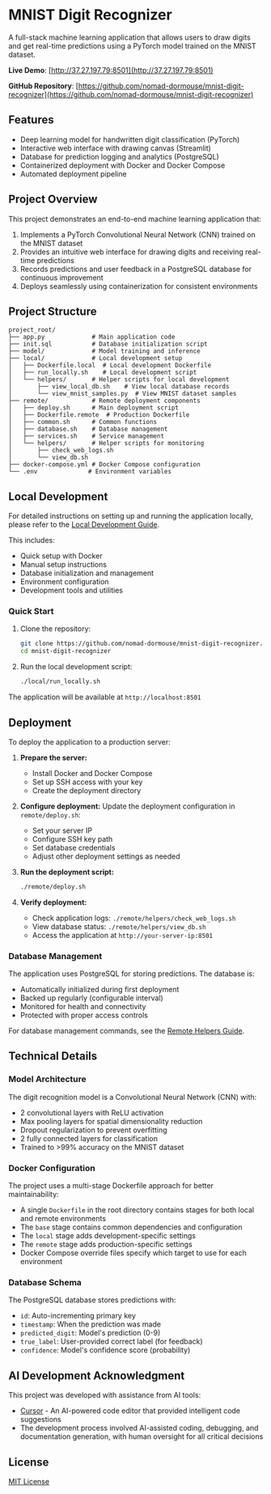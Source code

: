 # MNIST Digit Recognizer

A full-stack machine learning application that allows users to draw digits and get real-time predictions using a PyTorch model trained on the MNIST dataset.

**Live Demo**: [http://37.27.197.79:8501](http://37.27.197.79:8501)

**GitHub Repository**: [https://github.com/nomad-dormouse/mnist-digit-recognizer](https://github.com/nomad-dormouse/mnist-digit-recognizer)

## Features

- Deep learning model for handwritten digit classification (PyTorch)
- Interactive web interface with drawing canvas (Streamlit)
- Database for prediction logging and analytics (PostgreSQL)
- Containerized deployment with Docker and Docker Compose
- Automated deployment pipeline

## Project Overview

This project demonstrates an end-to-end machine learning application that:

1. Implements a PyTorch Convolutional Neural Network (CNN) trained on the MNIST dataset
2. Provides an intuitive web interface for drawing digits and receiving real-time predictions
3. Records predictions and user feedback in a PostgreSQL database for continuous improvement
4. Deploys seamlessly using containerization for consistent environments

## Project Structure

```
project_root/
├── app.py             # Main application code
├── init.sql           # Database initialization script
├── model/             # Model training and inference
├── local/             # Local development setup
│   ├── Dockerfile.local  # Local development Dockerfile
│   ├── run_locally.sh    # Local development script
│   └── helpers/       # Helper scripts for local development
│       ├── view_local_db.sh    # View local database records
│       └── view_mnist_samples.py  # View MNIST dataset samples
├── remote/            # Remote deployment components
│   ├── deploy.sh      # Main deployment script
│   ├── Dockerfile.remote  # Production Dockerfile
│   ├── common.sh      # Common functions
│   ├── database.sh    # Database management
│   ├── services.sh    # Service management
│   └── helpers/       # Helper scripts for monitoring
│       ├── check_web_logs.sh
│       └── view_db.sh
├── docker-compose.yml # Docker Compose configuration
└── .env              # Environment variables
```

## Local Development

For detailed instructions on setting up and running the application locally, please refer to the [Local Development Guide](local/README.md).

This includes:
- Quick setup with Docker
- Manual setup instructions
- Database initialization and management
- Environment configuration
- Development tools and utilities

### Quick Start

1. Clone the repository:
   ```bash
   git clone https://github.com/nomad-dormouse/mnist-digit-recognizer.git
   cd mnist-digit-recognizer
   ```

2. Run the local development script:
   ```bash
   ./local/run_locally.sh
   ```

The application will be available at `http://localhost:8501`

## Deployment

To deploy the application to a production server:

1. **Prepare the server:**
   - Install Docker and Docker Compose
   - Set up SSH access with your key
   - Create the deployment directory

2. **Configure deployment:**
   Update the deployment configuration in `remote/deploy.sh`:
   - Set your server IP
   - Configure SSH key path
   - Set database credentials
   - Adjust other deployment settings as needed

3. **Run the deployment script:**
   ```bash
   ./remote/deploy.sh
   ```

4. **Verify deployment:**
   - Check application logs: `./remote/helpers/check_web_logs.sh`
   - View database status: `./remote/helpers/view_db.sh`
   - Access the application at `http://your-server-ip:8501`

### Database Management

The application uses PostgreSQL for storing predictions. The database is:
- Automatically initialized during first deployment
- Backed up regularly (configurable interval)
- Monitored for health and connectivity
- Protected with proper access controls

For database management commands, see the [Remote Helpers Guide](remote/helpers/README.md).

## Technical Details

### Model Architecture

The digit recognition model is a Convolutional Neural Network (CNN) with:
- 2 convolutional layers with ReLU activation
- Max pooling layers for spatial dimensionality reduction
- Dropout regularization to prevent overfitting
- 2 fully connected layers for classification
- Trained to >99% accuracy on the MNIST dataset

### Docker Configuration

The project uses a multi-stage Dockerfile approach for better maintainability:
- A single `Dockerfile` in the root directory contains stages for both local and remote environments
- The `base` stage contains common dependencies and configuration
- The `local` stage adds development-specific settings
- The `remote` stage adds production-specific settings
- Docker Compose override files specify which target to use for each environment

### Database Schema

The PostgreSQL database stores predictions with:
- `id`: Auto-incrementing primary key
- `timestamp`: When the prediction was made
- `predicted_digit`: Model's prediction (0-9)
- `true_label`: User-provided correct label (for feedback)
- `confidence`: Model's confidence score (probability)

## AI Development Acknowledgment

This project was developed with assistance from AI tools:
- [Cursor](https://cursor.sh/) - An AI-powered code editor that provided intelligent code suggestions
- The development process involved AI-assisted coding, debugging, and documentation generation, with human oversight for all critical decisions

## License

[MIT License](LICENSE) 
